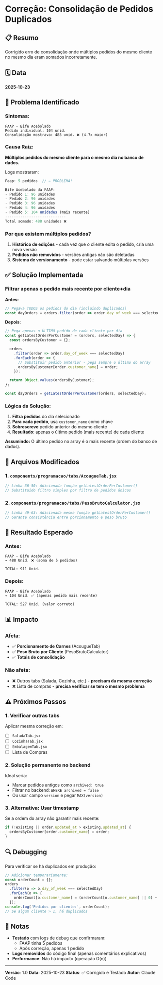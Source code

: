 # Correção: Consolidação de Pedidos Duplicados

## 📋 Resumo

Corrigido erro de consolidação onde múltiplos pedidos do mesmo cliente no mesmo dia eram somados incorretamente.

## 🗓️ Data
**2025-10-23**

## 🔴 Problema Identificado

### Sintomas:
```
FAAP - Bife Acebolado
Pedido individual: 104 unid.
Consolidação mostrava: 488 unid. ❌ (4.7x maior)
```

### Causa Raiz:
**Múltiplos pedidos do mesmo cliente para o mesmo dia no banco de dados.**

Logs mostraram:
```javascript
Faap: 5 pedidos  // ← PROBLEMA!

Bife Acebolado da FAAP:
- Pedido 1: 96 unidades
- Pedido 2: 96 unidades
- Pedido 3: 96 unidades
- Pedido 4: 96 unidades
- Pedido 5: 104 unidades (mais recente)
----------------------------
Total somado: 488 unidades ❌
```

### Por que existem múltiplos pedidos?

1. **Histórico de edições** - cada vez que o cliente edita o pedido, cria uma nova versão
2. **Pedidos não removidos** - versões antigas não são deletadas
3. **Sistema de versionamento** - pode estar salvando múltiplas versões

## ✅ Solução Implementada

### Filtrar apenas o pedido mais recente por cliente+dia

**Antes:**
```javascript
// Pegava TODOS os pedidos do dia (incluindo duplicados)
const dayOrders = orders.filter(order => order.day_of_week === selectedDay);
```

**Depois:**
```javascript
// Pega apenas o ÚLTIMO pedido de cada cliente por dia
const getLatestOrderPerCustomer = (orders, selectedDay) => {
  const ordersByCustomer = {};

  orders
    .filter(order => order.day_of_week === selectedDay)
    .forEach(order => {
      // Substituir pedido anterior - pega sempre o último do array
      ordersByCustomer[order.customer_name] = order;
    });

  return Object.values(ordersByCustomer);
};

const dayOrders = getLatestOrderPerCustomer(orders, selectedDay);
```

### Lógica da Solução:

1. **Filtra pedidos** do dia selecionado
2. **Para cada pedido**, usa `customer_name` como chave
3. **Sobrescreve** pedido anterior do mesmo cliente
4. **Resultado**: apenas o último pedido (mais recente) de cada cliente

**Assumindo:** O último pedido no array é o mais recente (ordem do banco de dados).

## 📁 Arquivos Modificados

### 1. `components/programacao/tabs/AcougueTab.jsx`
```javascript
// Linha 36-50: Adicionada função getLatestOrderPerCustomer()
// Substituído filtro simples por filtro de pedidos únicos
```

### 2. `components/programacao/tabs/PesoBrutoCalculator.jsx`
```javascript
// Linha 49-63: Adicionada mesma função getLatestOrderPerCustomer()
// Garante consistência entre porcionamento e peso bruto
```

## 🧪 Resultado Esperado

### Antes:
```
FAAP - Bife Acebolado
→ 488 Unid. ❌ (soma de 5 pedidos)

TOTAL: 911 Unid.
```

### Depois:
```
FAAP - Bife Acebolado
→ 104 Unid. ✅ (apenas pedido mais recente)

TOTAL: 527 Unid. (valor correto)
```

## 📊 Impacto

### Afeta:
- ✅ **Porcionamento de Carnes** (AcougueTab)
- ✅ **Peso Bruto por Cliente** (PesoBrutoCalculator)
- ✅ **Totais de consolidação**

### Não afeta:
- ❌ Outros tabs (Salada, Cozinha, etc.) - **precisam da mesma correção**
- ❌ Lista de compras - **precisa verificar se tem o mesmo problema**

## ⚠️ Próximos Passos

### 1. Verificar outras tabs
Aplicar mesma correção em:
- [ ] `SaladaTab.jsx`
- [ ] `CozinhaTab.jsx`
- [ ] `EmbalagemTab.jsx`
- [ ] Lista de Compras

### 2. Solução permanente no backend
Ideal seria:
- Marcar pedidos antigos como `archived: true`
- Filtrar no backend: `WHERE archived = false`
- Ou usar campo `version` e pegar `MAX(version)`

### 3. Alternativa: Usar timestamp
Se a ordem do array não garantir mais recente:
```javascript
if (!existing || order.updated_at > existing.updated_at) {
  ordersByCustomer[order.customer_name] = order;
}
```

## 🔍 Debugging

Para verificar se há duplicados em produção:

```javascript
// Adicionar temporariamente:
const orderCount = {};
orders
  .filter(o => o.day_of_week === selectedDay)
  .forEach(o => {
    orderCount[o.customer_name] = (orderCount[o.customer_name] || 0) + 1;
  });
console.log('Pedidos por cliente:', orderCount);
// Se algum cliente > 1, há duplicados
```

## 📝 Notas

- **Testado** com logs de debug que confirmaram:
  - FAAP tinha 5 pedidos
  - Após correção, apenas 1 pedido
- **Logs removidos** do código final (apenas comentários explicativos)
- **Performance**: Não há impacto (operação O(n))

---

**Versão**: 1.0
**Data**: 2025-10-23
**Status**: ✅ Corrigido e Testado
**Autor**: Claude Code

